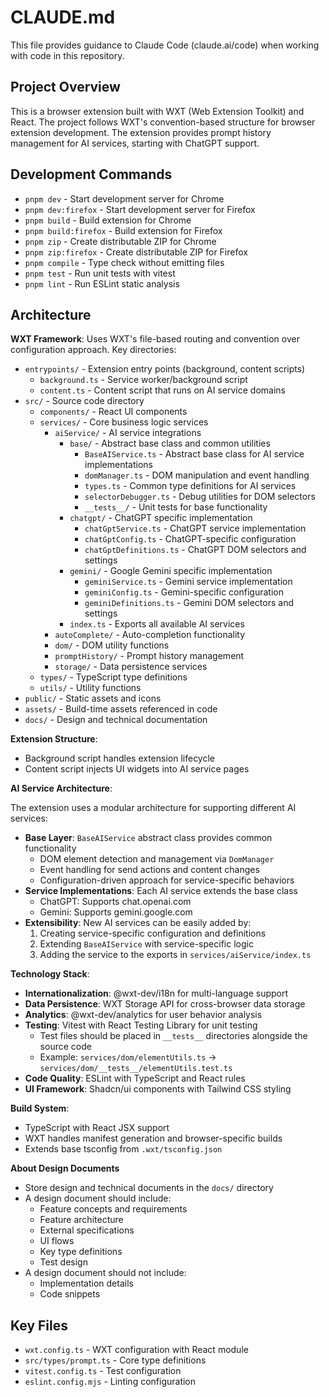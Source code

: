# CLAUDE.md

This file provides guidance to Claude Code (claude.ai/code) when working with code in this repository.

## Project Overview

This is a browser extension built with WXT (Web Extension Toolkit) and React. The project follows WXT's convention-based structure for browser extension development. The extension provides prompt history management for AI services, starting with ChatGPT support.

## Development Commands

- `pnpm dev` - Start development server for Chrome
- `pnpm dev:firefox` - Start development server for Firefox
- `pnpm build` - Build extension for Chrome
- `pnpm build:firefox` - Build extension for Firefox
- `pnpm zip` - Create distributable ZIP for Chrome
- `pnpm zip:firefox` - Create distributable ZIP for Firefox
- `pnpm compile` - Type check without emitting files
- `pnpm test` - Run unit tests with vitest
- `pnpm lint` - Run ESLint static analysis

## Architecture

**WXT Framework**: Uses WXT's file-based routing and convention over configuration approach. Key directories:

- `entrypoints/` - Extension entry points (background, content scripts)
  - `background.ts` - Service worker/background script
  - `content.ts` - Content script that runs on AI service domains
- `src/` - Source code directory
  - `components/` - React UI components
  - `services/` - Core business logic services
    - `aiService/` - AI service integrations
      - `base/` - Abstract base class and common utilities
        - `BaseAIService.ts` - Abstract base class for AI service implementations
        - `domManager.ts` - DOM manipulation and event handling
        - `types.ts` - Common type definitions for AI services
        - `selectorDebugger.ts` - Debug utilities for DOM selectors
        - `__tests__/` - Unit tests for base functionality
      - `chatgpt/` - ChatGPT specific implementation
        - `chatGptService.ts` - ChatGPT service implementation
        - `chatGptConfig.ts` - ChatGPT-specific configuration
        - `chatGptDefinitions.ts` - ChatGPT DOM selectors and settings
      - `gemini/` - Google Gemini specific implementation
        - `geminiService.ts` - Gemini service implementation
        - `geminiConfig.ts` - Gemini-specific configuration
        - `geminiDefinitions.ts` - Gemini DOM selectors and settings
      - `index.ts` - Exports all available AI services
    - `autoComplete/` - Auto-completion functionality
    - `dom/` - DOM utility functions
    - `promptHistory/` - Prompt history management
    - `storage/` - Data persistence services
  - `types/` - TypeScript type definitions
  - `utils/` - Utility functions
- `public/` - Static assets and icons
- `assets/` - Build-time assets referenced in code
- `docs/` - Design and technical documentation

**Extension Structure**:

- Background script handles extension lifecycle
- Content script injects UI widgets into AI service pages

**AI Service Architecture**:

The extension uses a modular architecture for supporting different AI services:

- **Base Layer**: `BaseAIService` abstract class provides common functionality
  - DOM element detection and management via `DomManager`
  - Event handling for send actions and content changes
  - Configuration-driven approach for service-specific behaviors
- **Service Implementations**: Each AI service extends the base class
  - ChatGPT: Supports chat.openai.com
  - Gemini: Supports gemini.google.com
- **Extensibility**: New AI services can be easily added by:
  1. Creating service-specific configuration and definitions
  2. Extending `BaseAIService` with service-specific logic
  3. Adding the service to the exports in `services/aiService/index.ts`

**Technology Stack**:

- **Internationalization**: @wxt-dev/i18n for multi-language support
- **Data Persistence**: WXT Storage API for cross-browser data storage
- **Analytics**: @wxt-dev/analytics for user behavior analysis
- **Testing**: Vitest with React Testing Library for unit testing
  - Test files should be placed in `__tests__` directories alongside the source code
  - Example: `services/dom/elementUtils.ts` → `services/dom/__tests__/elementUtils.test.ts`
- **Code Quality**: ESLint with TypeScript and React rules
- **UI Framework**: Shadcn/ui components with Tailwind CSS styling

**Build System**:

- TypeScript with React JSX support
- WXT handles manifest generation and browser-specific builds
- Extends base tsconfig from `.wxt/tsconfig.json`

**About Design Documents**

- Store design and technical documents in the `docs/` directory
- A design document should include:
  - Feature concepts and requirements
  - Feature architecture
  - External specifications
  - UI flows
  - Key type definitions
  - Test design
- A design document should not include:
  - Implementation details
  - Code snippets

## Key Files

- `wxt.config.ts` - WXT configuration with React module
- `src/types/prompt.ts` - Core type definitions
- `vitest.config.ts` - Test configuration
- `eslint.config.mjs` - Linting configuration
